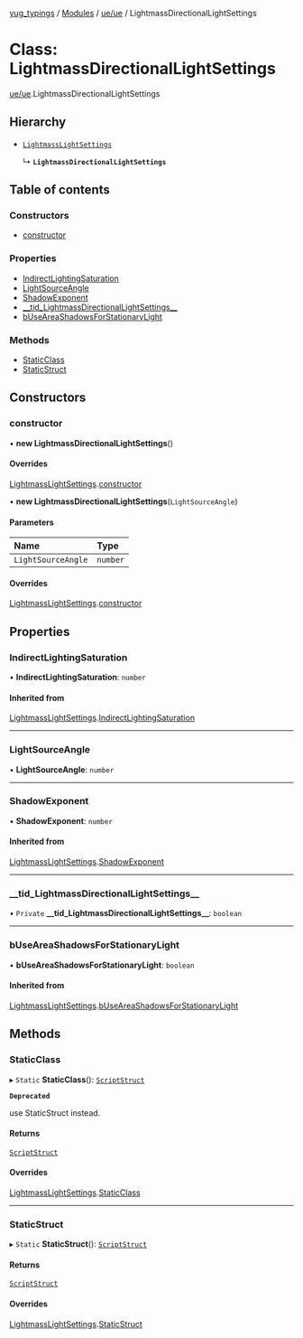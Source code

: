 [yug_typings](../README.md) / [Modules](../modules.md) / [ue/ue](../modules/ue_ue.md) / LightmassDirectionalLightSettings

# Class: LightmassDirectionalLightSettings

[ue/ue](../modules/ue_ue.md).LightmassDirectionalLightSettings

## Hierarchy

- [`LightmassLightSettings`](ue_ue.LightmassLightSettings.md)

  ↳ **`LightmassDirectionalLightSettings`**

## Table of contents

### Constructors

- [constructor](ue_ue.LightmassDirectionalLightSettings.md#constructor)

### Properties

- [IndirectLightingSaturation](ue_ue.LightmassDirectionalLightSettings.md#indirectlightingsaturation)
- [LightSourceAngle](ue_ue.LightmassDirectionalLightSettings.md#lightsourceangle)
- [ShadowExponent](ue_ue.LightmassDirectionalLightSettings.md#shadowexponent)
- [\_\_tid\_LightmassDirectionalLightSettings\_\_](ue_ue.LightmassDirectionalLightSettings.md#__tid_lightmassdirectionallightsettings__)
- [bUseAreaShadowsForStationaryLight](ue_ue.LightmassDirectionalLightSettings.md#buseareashadowsforstationarylight)

### Methods

- [StaticClass](ue_ue.LightmassDirectionalLightSettings.md#staticclass)
- [StaticStruct](ue_ue.LightmassDirectionalLightSettings.md#staticstruct)

## Constructors

### constructor

• **new LightmassDirectionalLightSettings**()

#### Overrides

[LightmassLightSettings](ue_ue.LightmassLightSettings.md).[constructor](ue_ue.LightmassLightSettings.md#constructor)

• **new LightmassDirectionalLightSettings**(`LightSourceAngle`)

#### Parameters

| Name | Type |
| :------ | :------ |
| `LightSourceAngle` | `number` |

#### Overrides

[LightmassLightSettings](ue_ue.LightmassLightSettings.md).[constructor](ue_ue.LightmassLightSettings.md#constructor)

## Properties

### IndirectLightingSaturation

• **IndirectLightingSaturation**: `number`

#### Inherited from

[LightmassLightSettings](ue_ue.LightmassLightSettings.md).[IndirectLightingSaturation](ue_ue.LightmassLightSettings.md#indirectlightingsaturation)

___

### LightSourceAngle

• **LightSourceAngle**: `number`

___

### ShadowExponent

• **ShadowExponent**: `number`

#### Inherited from

[LightmassLightSettings](ue_ue.LightmassLightSettings.md).[ShadowExponent](ue_ue.LightmassLightSettings.md#shadowexponent)

___

### \_\_tid\_LightmassDirectionalLightSettings\_\_

• `Private` **\_\_tid\_LightmassDirectionalLightSettings\_\_**: `boolean`

___

### bUseAreaShadowsForStationaryLight

• **bUseAreaShadowsForStationaryLight**: `boolean`

#### Inherited from

[LightmassLightSettings](ue_ue.LightmassLightSettings.md).[bUseAreaShadowsForStationaryLight](ue_ue.LightmassLightSettings.md#buseareashadowsforstationarylight)

## Methods

### StaticClass

▸ `Static` **StaticClass**(): [`ScriptStruct`](ue_ue.ScriptStruct.md)

**`Deprecated`**

use StaticStruct instead.

#### Returns

[`ScriptStruct`](ue_ue.ScriptStruct.md)

#### Overrides

[LightmassLightSettings](ue_ue.LightmassLightSettings.md).[StaticClass](ue_ue.LightmassLightSettings.md#staticclass)

___

### StaticStruct

▸ `Static` **StaticStruct**(): [`ScriptStruct`](ue_ue.ScriptStruct.md)

#### Returns

[`ScriptStruct`](ue_ue.ScriptStruct.md)

#### Overrides

[LightmassLightSettings](ue_ue.LightmassLightSettings.md).[StaticStruct](ue_ue.LightmassLightSettings.md#staticstruct)
